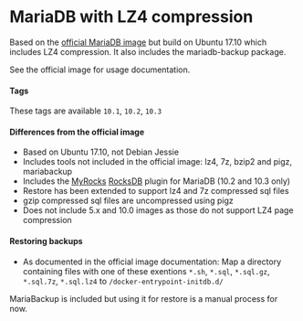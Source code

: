 MariaDB with LZ4 compression
==================

Based on the [official MariaDB image](https://registry.hub.docker.com/_/mariadb/) but build on Ubuntu 17.10 which includes LZ4 compression. It also includes the mariadb-backup package.

See the official image for usage documentation.

#### Tags

These tags are available `10.1`, `10.2`, `10.3`

#### Differences from the official image

- Based on Ubuntu 17.10, not Debian Jessie
- Includes tools not included in the official image: lz4, 7z, bzip2 and pigz, mariabackup
- Includes the [MyRocks](http://myrocks.io/) [RocksDB](https://en.wikipedia.org/wiki/RocksDB) plugin for MariaDB (10.2 and 10.3 only)
- Restore has been extended to support lz4 and 7z compressed sql files
- gzip compressed sql files are uncompressed using pigz
- Does not include 5.x and 10.0 images as those do not support LZ4 page compression

#### Restoring backups

- As documented in the official image documentation: Map a directory containing files with one of these exentions `*.sh`, `*.sql`, `*.sql.gz`, `*.sql.7z`, `*.sql.lz4` to `/docker-entrypoint-initdb.d/`

MariaBackup is included but using it for restore is a manual process for now.

